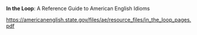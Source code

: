 **In the Loop**: A Reference Guide to American English Idioms


https://americanenglish.state.gov/files/ae/resource_files/in_the_loop_pages.pdf
